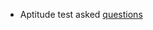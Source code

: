 - Aptitude test asked [questions](https://q4interview.com/commvault/written-round-questions-with-answer/3)